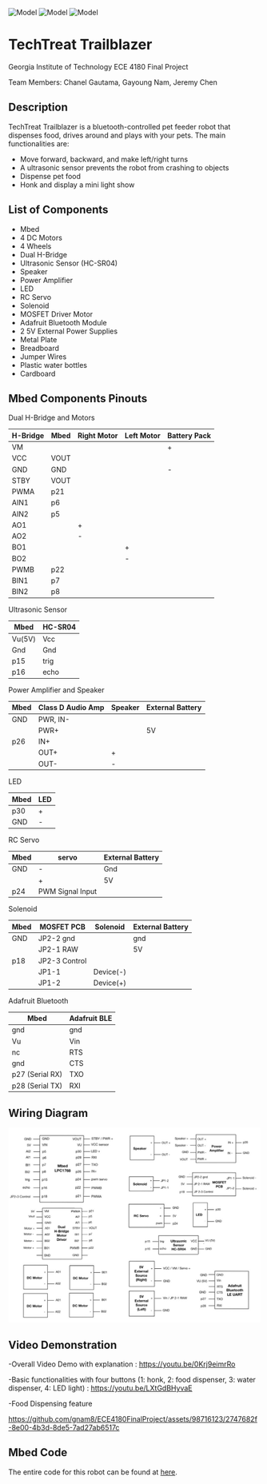 ![Model](robot_with_dog.png)         ![Model](robot.png)         ![Model](topview.png)

# TechTreat Trailblazer

Georgia Institute of Technology ECE 4180 Final Project

Team Members: Chanel Gautama, Gayoung Nam, Jeremy Chen


## Description

TechTreat Trailblazer is a bluetooth-controlled pet feeder robot that dispenses food, drives around and plays with your pets.
The main functionalities are:
  - Move forward, backward, and make left/right turns
  - A ultrasonic sensor prevents the robot from crashing to objects
  - Dispense pet food
  - Honk and display a mini light show


## List of Components
  - Mbed
  - 4 DC Motors
  - 4 Wheels
  - Dual H-Bridge
  - Ultrasonic Sensor (HC-SR04)
  - Speaker
  - Power Amplifier
  - LED
  - RC Servo
  - Solenoid 
  - MOSFET Driver Motor
  - Adafruit Bluetooth Module
  - 2 5V External Power Supplies
  - Metal Plate
  - Breadboard
  - Jumper Wires
  - Plastic water bottles
  - Cardboard


## Mbed Components Pinouts
 Dual H-Bridge and Motors
 
 |  H-Bridge  |  Mbed  |  Right Motor  |  Left Motor  |  Battery Pack  |
 |------------|--------|---------------|--------------|----------------|
 |     VM     |        |               |              |        +       |
 |    VCC     |  VOUT  |               |              |                |
 |    GND     |   GND  |               |              |        -       |
 |    STBY    |  VOUT  |               |              |                |
 |    PWMA    |   p21  |               |              |                |
 |    AIN1    |   p6   |               |              |                |
 |    AIN2    |   p5   |               |              |                |
 |    AO1     |        |       +       |              |                |
 |    AO2     |        |       -       |              |                |
 |    BO1     |        |               |       +      |                |
 |    BO2     |        |               |       -      |                |
 |    PWMB    |   p22  |               |              |                |
 |    BIN1    |   p7   |               |              |                |
 |    BIN2    |   p8   |               |              |                |
 
 
 Ultrasonic Sensor
 
 |  Mbed    |   HC-SR04   |
 |----------|-------------|
 |  Vu(5V)  |     Vcc     |
 |   Gnd    |     Gnd     |
 |    p15   |     trig    |
 |    p16   |     echo    |
 
 
 Power Amplifier and Speaker
 
 |  Mbed   |  Class D Audio Amp  | Speaker | External Battery |
 |---------|---------------------|---------|------------------|
 |   GND   |     PWR, IN-        |         |                  |
 |         |       PWR+          |         |        5V        |
 |   p26   |        IN+          |         |                  |
 |         |       OUT+          |    +    |                  |
 |         |       OUT-          |    -    |                  |


 LED
 
 |          Mbed         |   LED   |
 |-----------------------|---------|
 |          p30          |    +    |
 |          GND          |    -    |
 

 RC Servo
 
 |  Mbed   |       servo      | External Battery |
 |---------|------------------|------------------|
 |   GND   |         -        |       Gnd        |
 |         |         +        |        5V        |
 |   p24   | PWM Signal Input |                  |


 Solenoid 
 
 |  Mbed   |    MOSFET PCB      |     Solenoid    | External Battery |
 |---------|--------------------|-----------------|------------------|
 |   GND   |     JP2-2 gnd      |                 |       gnd        |
 |         |     JP2-1 RAW      |                 |       5V         |
 |   p18   |     JP2-3 Control  |                 |                  |
 |         |     JP1-1          |     Device(-)   |                  |
 |         |     JP1-2          |     Device(+)   |                  |


 Adafruit Bluetooth
 
 |          Mbed         |   Adafruit BLE   |
 |-----------------------|------------------|
 |          gnd          |        gnd       |
 |          Vu           |        Vin       |
 |          nc           |        RTS       |
 |          gnd          |        CTS       |
 |     p27 (Serial RX)   |        TXO       |
 |     p28 (Serial TX)   |        RXI       |



## Wiring Diagram
![Model](schematic.png)


## Video Demonstration
-Overall Video Demo with explanation : https://youtu.be/0Krj9eimrRo

-Basic functionalities with four buttons (1: honk, 2: food dispenser, 3: water dispenser, 4: LED light) : https://youtu.be/LXtGdBHyvaE

-Food Dispensing feature

https://github.com/gnam8/ECE4180FinalProject/assets/98716123/2747682f-8e00-4b3d-8de5-7ad27ab6517c


## Mbed Code
The entire code for this robot can be found at [here](finalprojectTRY2/main.cpp).

